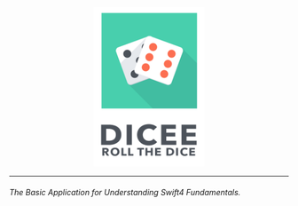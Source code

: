 <p align="center">
  <img src="https://github.com/theishantha/Dicee/blob/master/Dicee/Assets.xcassets/Icon%20on%20Readme.imageset/Icon%20on%20Readme.png" width="200px" height="auto"/>
</p>

----------

###### The Basic Application for Understanding Swift4 Fundamentals.
